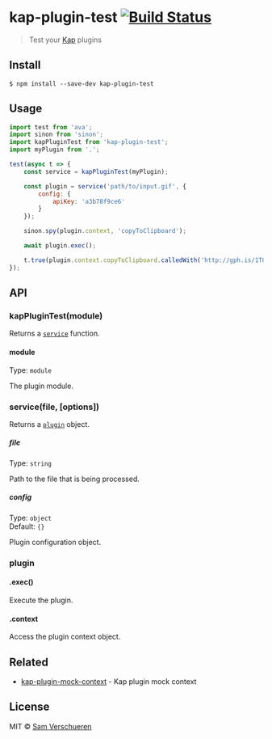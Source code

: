 # kap-plugin-test [![Build Status](https://travis-ci.org/SamVerschueren/kap-plugin-test.svg?branch=master)](https://travis-ci.org/SamVerschueren/kap-plugin-test)

> Test your [Kap](https://github.com/wulkano/kap) plugins


## Install

```
$ npm install --save-dev kap-plugin-test
```


## Usage

```js
import test from 'ava';
import sinon from 'sinon';
import kapPluginTest from 'kap-plugin-test';
import myPlugin from '.';

test(async t => {
	const service = kapPluginTest(myPlugin);

	const plugin = service('path/to/input.gif', {
		config: {
			apiKey: 'a3b78f9ce6'
		}
	});

	sinon.spy(plugin.context, 'copyToClipboard');

	await plugin.exec();

	t.true(plugin.context.copyToClipboard.calledWith('http://gph.is/1TGDci8'));
});
```


## API

### kapPluginTest(module)

Returns a [`service`](#servicefile-options) function.

#### module

Type: `module`

The plugin module.

### service(file, [options])

Returns a [`plugin`](#plugin) object.

##### file

Type: `string`

Path to the file that is being processed.

##### config

Type: `object`<br>
Default: `{}`

Plugin configuration object.

### plugin

#### .exec()

Execute the plugin.

#### .context

Access the plugin context object.


## Related

- [kap-plugin-mock-context](https://github.com/SamVerschueren/kap-plugin-mock-context) - Kap plugin mock context


## License

MIT © [Sam Verschueren](https://github.com/SamVerschueren)
